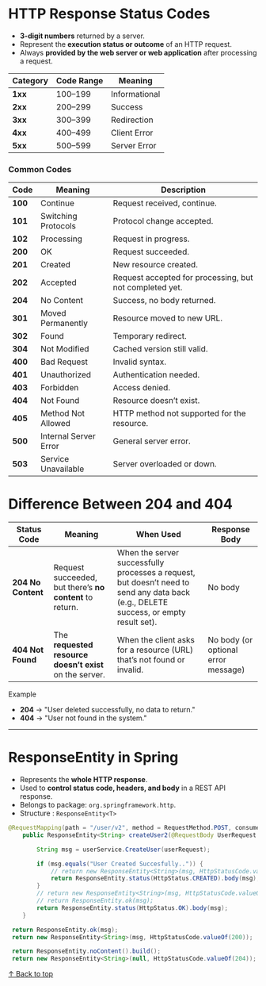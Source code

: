 <h1 id="top">HTTP Response Status Codes </h1>




- **3-digit numbers** returned by a server.
- Represent the **execution status or outcome** of an HTTP request.
- Always **provided by the web server or web application** after processing a request.



| Category | Code Range | Meaning | 
|-----------|-------------|----------|
| **1xx** | 100–199 | Informational |
| **2xx** | 200–299 | Success | 
| **3xx** | 300–399 | Redirection |
| **4xx** | 400–499 | Client Error |
| **5xx** | 500–599 | Server Error | 


<h3>Common Codes</h3>

| Code | Meaning | Description |
|------|----------|-------------|
| **100** | Continue | Request received, continue. |
| **101** | Switching Protocols | Protocol change accepted. |
| **102** | Processing | Request in progress. |
| **200** | OK | Request succeeded. |
| **201** | Created | New resource created. |
| **202** | Accepted | Request accepted for processing, but not completed yet. |
| **204** | No Content | Success, no body returned. |
| **301** | Moved Permanently | Resource moved to new URL. |
| **302** | Found | Temporary redirect. |
| **304** | Not Modified | Cached version still valid. |
| **400** | Bad Request | Invalid syntax. |
| **401** | Unauthorized | Authentication needed. |
| **403** | Forbidden | Access denied. |
| **404** | Not Found | Resource doesn’t exist. |
| **405** | Method Not Allowed | HTTP method not supported for the resource. |
| **500** | Internal Server Error | General server error. |
| **503** | Service Unavailable | Server overloaded or down. |



# Difference Between 204 and 404

| Status Code | Meaning | When Used | Response Body |
|--------------|----------|------------|----------------|
| **204 No Content** | Request succeeded, but there’s **no content** to return. | When the server successfully processes a request, but doesn’t need to send any data back (e.g., DELETE success, or empty result set). |  No body |
| **404 Not Found** | The **requested resource doesn’t exist** on the server. | When the client asks for a resource (URL) that’s not found or invalid. |  No body (or optional error message) |



 Example
- **204** → "User deleted successfully, no data to return."  
- **404** → "User not found in the system."

---


<h1>ResponseEntity in Spring</h1>

- Represents the **whole HTTP response**.
- Used to **control status code, headers, and body** in a REST API response.
- Belongs to package: `org.springframework.http`.
- Structure : `ResponseEntity<T>`



```java
@RequestMapping(path = "/user/v2", method = RequestMethod.POST, consumes = MediaType.APPLICATION_JSON_VALUE)
    public ResponseEntity<String> createUser2(@RequestBody UserRequest userRequest) {

        String msg = userService.CreateUser(userRequest);

        if (msg.equals("User Created Succesfully..")) {
            // return new ResponseEntity<String>(msg, HttpStatusCode.valueOf(201));
            return ResponseEntity.status(HttpStatus.CREATED).body(msg);
        }
        // return new ResponseEntity<String>(msg, HttpStatusCode.valueOf(200));
        // return ResponseEntity.ok(msg);
        return ResponseEntity.status(HttpStatus.OK).body(msg);
    }
```    





```java
 return ResponseEntity.ok(msg);
 return new ResponseEntity<String>(msg, HttpStatusCode.valueOf(200));

 return ResponseEntity.noContent().build();
 return new ResponseEntity<String>(null, HttpStatusCode.valueOf(204));

```        


[↑ Back to top](#top)   <br><br>
